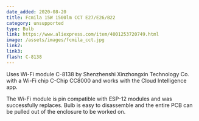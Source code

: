 ```yaml
---
date_added: 2020-08-20
title: Fcmila 15W 1500lm CCT E27/E26/B22 
category: unsupported
type: Bulb
link: https://www.aliexpress.com/item/4001253720749.html
image: /assets/images/fcmila_cct.jpg
link2: 
link3: 
flash: C-8138 
---
```

Uses Wi-Fi module C-8138 by Shenzhenshi Xinzhongxin Technology Co. with a Wi-Fi chip C-Chip CC8000 and works with the Cloud Intelligence app.

The Wi-Fi module is pin compatible with ESP-12 modules and was successfully replaces. Bulb is easy to disassemble and the entire PCB can be pulled out of the enclosure to be worked on.